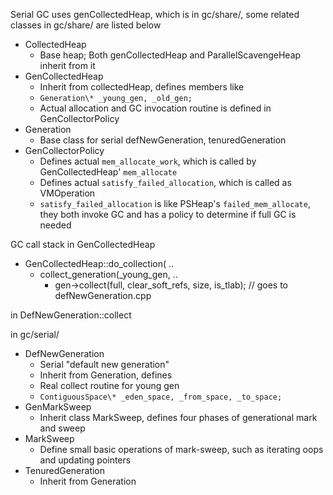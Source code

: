 
Serial GC uses genCollectedHeap, which is in gc/share/, some related classes in gc/share/ are listed below
- CollectedHeap
	- Base heap; Both genCollectedHeap and ParallelScavengeHeap inherit from it
- GenCollectedHeap
	- Inherit from collectedHeap, defines members like
    - `Generation\* _young_gen, _old_gen;`
    - Actual allocation and GC invocation routine is defined in GenCollectorPolicy
- Generation
	- Base class for serial defNewGeneration, tenuredGeneration
- GenCollectorPolicy
	- Defines actual `mem_allocate_work`, which is called by GenCollectedHeap' `mem_allocate`
    - Defines actual `satisfy_failed_allocation`, which is called as VMOperation
    - `satisfy_failed_allocation` is like PSHeap's `failed_mem_allocate`, they both invoke GC and has a policy to determine if full GC is needed
    
GC call stack in GenCollectedHeap
- GenCollectedHeap::do_collection( ..
	- collect_generation(_young_gen, ..
		- gen->collect(full, clear_soft_refs, size, is_tlab); // goes to defNewGeneration.cpp

in DefNewGeneration::collect


in gc/serial/
- DefNewGeneration
	- Serial "default new generation"
    - Inherit from Generation, defines
    - Real collect routine for young gen
    - `ContiguousSpace\* _eden_space, _from_space, _to_space;`
- GenMarkSweep
	- Inherit class MarkSweep, defines four phases of generational mark and sweep
- MarkSweep
	- Define small basic operations of mark-sweep, such as iterating oops and updating pointers
- TenuredGeneration
	- Inherit from Generation
    




